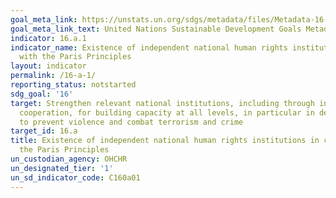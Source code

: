 ```yaml
---
goal_meta_link: https://unstats.un.org/sdgs/metadata/files/Metadata-16-0A-01.pdf
goal_meta_link_text: United Nations Sustainable Development Goals Metadata (pdf 1361kB)
indicator: 16.a.1
indicator_name: Existence of independent national human rights institutions in compliance
  with the Paris Principles
layout: indicator
permalink: /16-a-1/
reporting_status: notstarted
sdg_goal: '16'
target: Strengthen relevant national institutions, including through international
  cooperation, for building capacity at all levels, in particular in developing countries,
  to prevent violence and combat terrorism and crime
target_id: 16.a
title: Existence of independent national human rights institutions in compliance with
  the Paris Principles
un_custodian_agency: OHCHR
un_designated_tier: '1'
un_sd_indicator_code: C160a01
---
```

